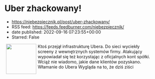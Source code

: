 # Uber zhackowany!
 - https://niebezpiecznik.pl/post/uber-zhackowany/
 - RSS feed: https://feeds.feedburner.com/niebezpiecznik/
 - date published: 2022-09-16 07:23:55+00:00
 - Starred: False

<a href="https://niebezpiecznik.pl/post/uber-zhackowany/"><img align="left" alt="" class="alignleft tfe wp-post-image" height="100" hspace="5" src="https://niebezpiecznik.pl/wp-content/uploads/2022/09/uber-hacked-150x150.jpg" width="100" /></a>Ktoś przejął infrastrukturę Ubera. Do sieci wyciekły screeny z wewnętrznych systemów firmy. Atakujący wypowiadał się też korzystając z oficjalnych kont spółki. Wciąż nie wiadomo, jakie dane klientów pozyskano. Włamanie do Ubera Wygląda na to, że dziś ziści
